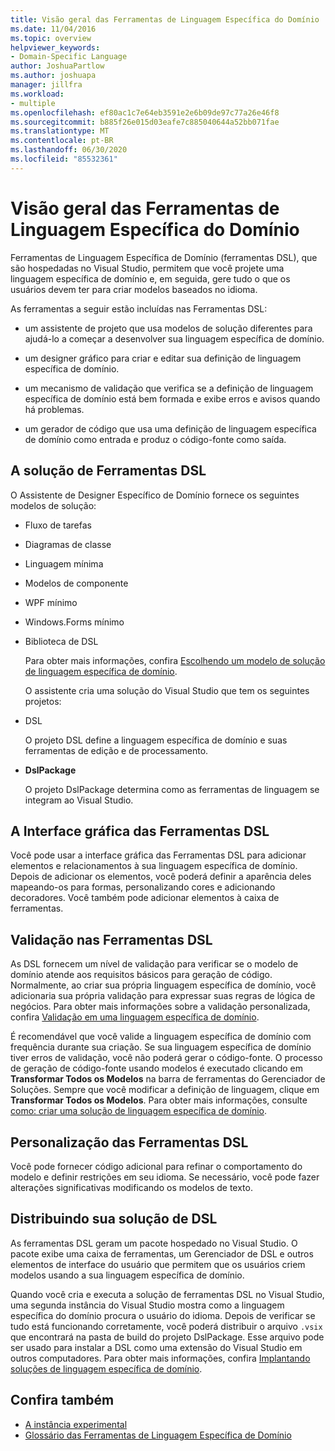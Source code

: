 ```yaml
---
title: Visão geral das Ferramentas de Linguagem Específica do Domínio
ms.date: 11/04/2016
ms.topic: overview
helpviewer_keywords:
- Domain-Specific Language
author: JoshuaPartlow
ms.author: joshuapa
manager: jillfra
ms.workload:
- multiple
ms.openlocfilehash: ef80ac1c7e64eb3591e2e6b09de97c77a26e46f8
ms.sourcegitcommit: b885f26e015d03eafe7c885040644a52bb071fae
ms.translationtype: MT
ms.contentlocale: pt-BR
ms.lasthandoff: 06/30/2020
ms.locfileid: "85532361"
---
```

# <a name="overview-of-domain-specific-language-tools"></a>Visão geral das Ferramentas de Linguagem Específica do Domínio
Ferramentas de Linguagem Específica de Domínio (ferramentas DSL), que são hospedadas no Visual Studio, permitem que você projete uma linguagem específica de domínio e, em seguida, gere tudo o que os usuários devem ter para criar modelos baseados no idioma.

 As ferramentas a seguir estão incluídas nas Ferramentas DSL:

- um assistente de projeto que usa modelos de solução diferentes para ajudá-lo a começar a desenvolver sua linguagem específica de domínio.

- um designer gráfico para criar e editar sua definição de linguagem específica de domínio.

- um mecanismo de validação que verifica se a definição de linguagem específica de domínio está bem formada e exibe erros e avisos quando há problemas.

- um gerador de código que usa uma definição de linguagem específica de domínio como entrada e produz o código-fonte como saída.

## <a name="the-dsl-tools-solution"></a>A solução de Ferramentas DSL
 O Assistente de Designer Específico de Domínio fornece os seguintes modelos de solução:

- Fluxo de tarefas

- Diagramas de classe

- Linguagem mínima

- Modelos de componente

- WPF mínimo

- Windows.Forms mínimo

- Biblioteca de DSL

  Para obter mais informações, confira [Escolhendo um modelo de solução de linguagem específica de domínio](../modeling/choosing-a-domain-specific-language-solution-template.md).

  O assistente cria uma solução do Visual Studio que tem os seguintes projetos:

- DSL

   O projeto DSL define a linguagem específica de domínio e suas ferramentas de edição e de processamento.

- **DslPackage**

   O projeto DslPackage determina como as ferramentas de linguagem se integram ao Visual Studio.

## <a name="the-dsl-tools-graphical-interface"></a>A Interface gráfica das Ferramentas DSL
 Você pode usar a interface gráfica das Ferramentas DSL para adicionar elementos e relacionamentos à sua linguagem específica de domínio. Depois de adicionar os elementos, você poderá definir a aparência deles mapeando-os para formas, personalizando cores e adicionando decoradores. Você também pode adicionar elementos à caixa de ferramentas.

## <a name="validation-in-dsl-tools"></a>Validação nas Ferramentas DSL
 As DSL fornecem um nível de validação para verificar se o modelo de domínio atende aos requisitos básicos para geração de código. Normalmente, ao criar sua própria linguagem específica de domínio, você adicionaria sua própria validação para expressar suas regras de lógica de negócios. Para obter mais informações sobre a validação personalizada, confira [Validação em uma linguagem específica de domínio](../modeling/validation-in-a-domain-specific-language.md).

 É recomendável que você valide a linguagem específica de domínio com frequência durante sua criação. Se sua linguagem específica de domínio tiver erros de validação, você não poderá gerar o código-fonte. O processo de geração de código-fonte usando modelos é executado clicando em **Transformar Todos os Modelos** na barra de ferramentas do Gerenciador de Soluções. Sempre que você modificar a definição de linguagem, clique em **Transformar Todos os Modelos**. Para obter mais informações, consulte [como: criar uma solução de linguagem específica de domínio](../modeling/how-to-create-a-domain-specific-language-solution.md).

## <a name="customization-of-dsl-tools"></a>Personalização das Ferramentas DSL
 Você pode fornecer código adicional para refinar o comportamento do modelo e definir restrições em seu idioma. Se necessário, você pode fazer alterações significativas modificando os modelos de texto.

## <a name="distributing-your-dsl-solution"></a>Distribuindo sua solução de DSL
 As ferramentas DSL geram um pacote hospedado no Visual Studio. O pacote exibe uma caixa de ferramentas, um Gerenciador de DSL e outros elementos de interface do usuário que permitem que os usuários criem modelos usando a sua linguagem específica de domínio.

 Quando você cria e executa a solução de ferramentas DSL no Visual Studio, uma segunda instância do Visual Studio mostra como a linguagem específica do domínio procura o usuário do idioma. Depois de verificar se tudo está funcionando corretamente, você poderá distribuir o arquivo `.vsix` que encontrará na pasta de build do projeto DslPackage. Esse arquivo pode ser usado para instalar a DSL como uma extensão do Visual Studio em outros computadores.  Para obter mais informações, confira [Implantando soluções de linguagem específica de domínio](msi-and-vsix-deployment-of-a-dsl.md).

## <a name="see-also"></a>Confira também

- [A instância experimental](../extensibility/the-experimental-instance.md)
- [Glossário das Ferramentas de Linguagem Específica de Domínio](https://msdn.microsoft.com/ca5e84cb-a315-465c-be24-76aa3df276aa)
